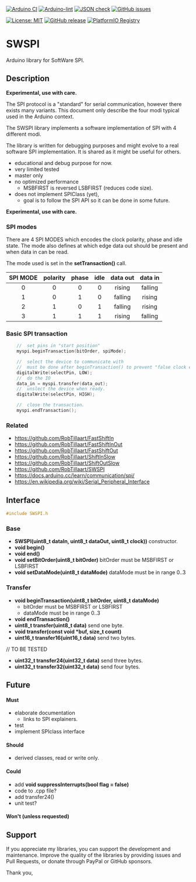 
[![Arduino CI](https://github.com/RobTillaart/SWSPI/workflows/Arduino%20CI/badge.svg)](https://github.com/marketplace/actions/arduino_ci)
[![Arduino-lint](https://github.com/RobTillaart/SWSPI/actions/workflows/arduino-lint.yml/badge.svg)](https://github.com/RobTillaart/SWSPI/actions/workflows/arduino-lint.yml)
[![JSON check](https://github.com/RobTillaart/SWSPI/actions/workflows/jsoncheck.yml/badge.svg)](https://github.com/RobTillaart/SWSPI/actions/workflows/jsoncheck.yml)
[![GitHub issues](https://img.shields.io/github/issues/RobTillaart/SWSPI.svg)](https://github.com/RobTillaart/SWSPI/issues)

[![License: MIT](https://img.shields.io/badge/license-MIT-green.svg)](https://github.com/RobTillaart/SWSPI/blob/master/LICENSE)
[![GitHub release](https://img.shields.io/github/release/RobTillaart/SWSPI.svg?maxAge=3600)](https://github.com/RobTillaart/SWSPI/releases)
[![PlatformIO Registry](https://badges.registry.platformio.org/packages/robtillaart/library/SWSPI.svg)](https://registry.platformio.org/libraries/robtillaart/SWSPI)


# SWSPI

Arduino library for SoftWare SPI.


## Description

**Experimental, use with care.**

The SPI protocol is a "standard" for serial communication, however there exists many variants.
This document only describe the four modi typical used in the Arduino context.

The SWSPI library implements a software implementation of SPI with 4 different modi.

The library is written for debugging purposes and might evolve to a real software SPI
implementation. It is shared as it might be useful for others.

- educational and debug purpose for now.
- very limited tested 
- master only
- no optimized performance
  - MSBFIRST is reversed LSBFIRST (reduces code size).
- does not implement SPIClass (yet),
  - goal is to follow the SPI API so it can be done in some future.

**Experimental, use with care.**


### SPI modes

There are 4 SPI MODES which encodes the clock polarity, phase and idle state.
The mode also defines at which edge data out should be present and when 
data in can be read.

The mode used is set in the **setTransaction()** call.

|  SPI MODE  |  polarity  |  phase  |  idle  |  data out  |  data in   |
|:----------:|:----------:|:-------:|:------:|:----------:|:----------:|
|     0      |      0     |    0    |    0   |   rising   |   falling  |
|     1      |      0     |    1    |    0   |   falling  |   rising   |
|     2      |      1     |    0    |    1   |   falling  |   rising   |
|     3      |      1     |    1    |    1   |   rising   |   falling  |


### Basic SPI transaction

```cpp
    //  set pins in "start position"
    myspi.beginTransaction(bitOrder, spiMode);

    //  select the device to communicate with
    //  must be done after beginTransaction() to prevent "false clock edges".
    digitalWrite(selectPin, LOW);
    //  do the IO
    data_in = myspi.transfer(data_out);
    //  unslect the device when ready.
    digitalWrite(selectPin, HIGH);

    //  close the transaction.
    myspi.endTransaction();
```


### Related

- https://github.com/RobTillaart/FastShiftIn
- https://github.com/RobTillaart/FastShiftInOut
- https://github.com/RobTillaart/FastShiftOut
- https://github.com/RobTillaart/ShiftInSlow
- https://github.com/RobTillaart/ShiftOutSlow
- https://github.com/RobTillaart/SWSPI
- https://docs.arduino.cc/learn/communication/spi/
- https://en.wikipedia.org/wiki/Serial_Peripheral_Interface


## Interface

```cpp
#include SWSPI.h
```


### Base

- **SWSPI(uint8_t dataIn, uint8_t dataOut, uint8_t clock))** constructor.
- **void begin()** 
- **void end()**
- **void setBitOrder(uint8_t bitOrder)** bitOrder must be MSBFIRST or LSBFIRST
- **void setDataMode(uint8_t dataMode)** dataMode must be in range 0..3

### Transfer

- **void beginTransaction(uint8_t bitOrder, uint8_t dataMode)**
  - bitOrder must be MSBFIRST or LSBFIRST
  - dataMode must be in range 0..3
- **void endTransaction()**
- **uint8_t transfer(uint8_t data)** send one byte.
- **void transfer(const void \*buf, size_t count)**
- **uint16_t transfer16(uint16_t data)** send two bytes.

//  TO BE TESTED
- **uint32_t transfer24(uint32_t data)** send three bytes.
- **uint32_t transfer32(uint32_t data)** send four bytes.


## Future

#### Must

- elaborate documentation
  - links to SPI explainers.
- test
- implement SPIclass interface

#### Should

- derived classes, read or write only.

#### Could

- add **void suppressInterrupts(bool flag = false)**
- code to .cpp file?
- add transfer24()
- unit test?


#### Won't (unless requested)


## Support

If you appreciate my libraries, you can support the development and maintenance.
Improve the quality of the libraries by providing issues and Pull Requests, or
donate through PayPal or GitHub sponsors.

Thank you,

